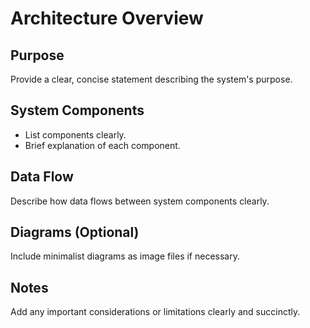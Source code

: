# Architecture Overview

## Purpose
Provide a clear, concise statement describing the system's purpose.

## System Components
- List components clearly.
- Brief explanation of each component.

## Data Flow
Describe how data flows between system components clearly.

## Diagrams (Optional)
Include minimalist diagrams as image files if necessary.

## Notes
Add any important considerations or limitations clearly and succinctly.
